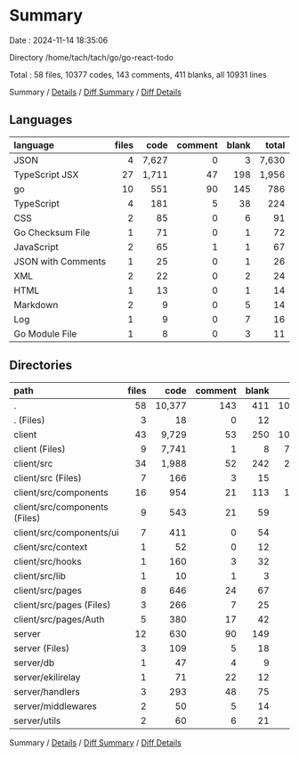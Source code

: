 # Summary

Date : 2024-11-14 18:35:06

Directory /home/tach/tach/go/go-react-todo

Total : 58 files,  10377 codes, 143 comments, 411 blanks, all 10931 lines

Summary / [Details](details.md) / [Diff Summary](diff.md) / [Diff Details](diff-details.md)

## Languages
| language | files | code | comment | blank | total |
| :--- | ---: | ---: | ---: | ---: | ---: |
| JSON | 4 | 7,627 | 0 | 3 | 7,630 |
| TypeScript JSX | 27 | 1,711 | 47 | 198 | 1,956 |
| go | 10 | 551 | 90 | 145 | 786 |
| TypeScript | 4 | 181 | 5 | 38 | 224 |
| CSS | 2 | 85 | 0 | 6 | 91 |
| Go Checksum File | 1 | 71 | 0 | 1 | 72 |
| JavaScript | 2 | 65 | 1 | 1 | 67 |
| JSON with Comments | 1 | 25 | 0 | 1 | 26 |
| XML | 2 | 22 | 0 | 2 | 24 |
| HTML | 1 | 13 | 0 | 1 | 14 |
| Markdown | 2 | 9 | 0 | 5 | 14 |
| Log | 1 | 9 | 0 | 7 | 16 |
| Go Module File | 1 | 8 | 0 | 3 | 11 |

## Directories
| path | files | code | comment | blank | total |
| :--- | ---: | ---: | ---: | ---: | ---: |
| . | 58 | 10,377 | 143 | 411 | 10,931 |
| . (Files) | 3 | 18 | 0 | 12 | 30 |
| client | 43 | 9,729 | 53 | 250 | 10,032 |
| client (Files) | 9 | 7,741 | 1 | 8 | 7,750 |
| client/src | 34 | 1,988 | 52 | 242 | 2,282 |
| client/src (Files) | 7 | 166 | 3 | 15 | 184 |
| client/src/components | 16 | 954 | 21 | 113 | 1,088 |
| client/src/components (Files) | 9 | 543 | 21 | 59 | 623 |
| client/src/components/ui | 7 | 411 | 0 | 54 | 465 |
| client/src/context | 1 | 52 | 0 | 12 | 64 |
| client/src/hooks | 1 | 160 | 3 | 32 | 195 |
| client/src/lib | 1 | 10 | 1 | 3 | 14 |
| client/src/pages | 8 | 646 | 24 | 67 | 737 |
| client/src/pages (Files) | 3 | 266 | 7 | 25 | 298 |
| client/src/pages/Auth | 5 | 380 | 17 | 42 | 439 |
| server | 12 | 630 | 90 | 149 | 869 |
| server (Files) | 3 | 109 | 5 | 18 | 132 |
| server/db | 1 | 47 | 4 | 9 | 60 |
| server/ekilirelay | 1 | 71 | 22 | 12 | 105 |
| server/handlers | 3 | 293 | 48 | 75 | 416 |
| server/middlewares | 2 | 50 | 5 | 14 | 69 |
| server/utils | 2 | 60 | 6 | 21 | 87 |

Summary / [Details](details.md) / [Diff Summary](diff.md) / [Diff Details](diff-details.md)